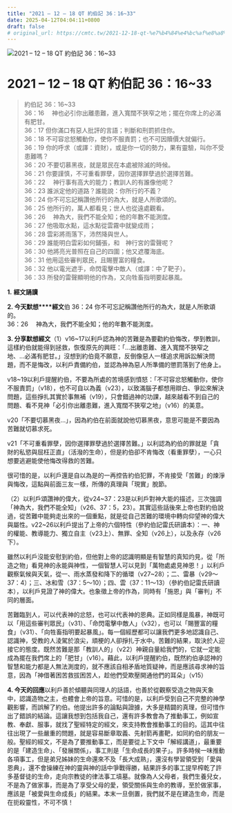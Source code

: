 ```yaml
---
title: "2021 – 12 – 18 QT 約伯記 36：16~33"
date: 2025-04-12T04:04:11+0800
draft: false
# original_url: https://cmtc.tw/2021-12-18-qt-%e7%b4%84%e4%bc%af%e8%a8%98-36%ef%bc%9a1633
---
```


![2021 – 12 – 18 QT 約伯記 36：16\~33](/images/qt.jpg   "2021 – 12 – 18 QT 約伯記 36：16\~33")

# 2021 – 12 – 18 QT 約伯記 36：16\~33

> 約伯記 36：16\~33  
> 36：16 　神也必引你出離患難，進入寬闊不狹窄之地；擺在你席上的必滿有肥甘。  
> 36：17 但你滿口有惡人批評的言語；判斷和刑罰抓住你。  
> 36：18 不可容忿怒觸動你，使你不服責罰；也不可因贖價大就偏行。  
> 36：19 你的呼求（或譯：資財），或是你一切的勢力，果有靈驗，叫你不受患難嗎？  
> 36：20 不要切慕黑夜，就是眾民在本處被除滅的時候。  
> 36：21 你要謹慎，不可重看罪孽，因你選擇罪孽過於選擇苦難。  
> 36：22 　神行事有高大的能力；教訓人的有誰像他呢？  
> 36：23 誰派定他的道路？誰能說：你所行的不義？  
> 36：24 你不可忘記稱讚他所行的為大，就是人所歌頌的。  
> 36：25 他所行的，萬人都看見；世人也從遠處觀看。  
> 36：26 　神為大，我們不能全知；他的年數不能測度。  
> 36：27 他吸取水點，這水點從雲霧中就變成雨；  
> 36：28 雲彩將雨落下，沛然降與世人。  
> 36：29 誰能明白雲彩如何鋪張，和　神行宮的雷聲呢？  
> 36：30 他將亮光普照在自己的四圍；他又遮覆海底。  
> 36：31 他用這些審判眾民，且賜豐富的糧食。  
> 36：32 他以電光遮手，命閃電擊中敵人（或譯：中了靶子）。  
> 36：33 所發的雷聲顯明他的作為，又向牲畜指明要起暴風。

**1.** **經文誦讀**

**2. 今天默想****經文**伯 36：24 你不可忘記稱讚他所行的為大，就是人所歌頌的。  
36：26 　神為大，我們不能全知；他的年數不能測度。

**3. 分享默想經文**（1）v16\~17以利戶認為神的苦難是為要勸約伯悔改，學到教訓，這樣約伯就能得到拯救，恢復原先的興旺：「…出離患難、進入寬闊不狹窄之地、…必滿有肥甘。」沒想到約伯竟不願意，反倒像惡人一樣追求用訴訟解決問題，而不是悔改，以利戶責備約伯，並認為神為惡人所準備的懲罰落到了他身上。

v18\~19以利戶提醒約伯，不要為所處的苦境感到憤怒：「不可容忿怒觸動你，使你不服責罰」（v18），也不可自以為義（v23），以致滿腦子都想用辯白、爭訟來解決問題，這些掙扎其實於事無補（v19），只會錯過神的功課，越來越看不到自己的問題、看不見神「必引你出離患難，進入寬闊不狹窄之地」（v16）的美意。

v20「不要切慕黑夜…」，因為約伯在前面就說他切慕黑夜，意思可能是不要因為苦難就切慕求死。

v21「不可重看罪孽，因你選擇罪孽過於選擇苦難。」以利認為約伯的罪就是「貪財的私慾與屈枉正直」（活潑的生命），但是約伯卻不肯悔改（看重罪孽），一心只想要逃避能使他悔改得救的苦難。

很可惜的是，以利戶還是自以為是的一再控告約伯犯罪，不肯接受「苦難」的煉淨與悔改，這點與前面三友一樣，所傳的真理與「現實」脫節。

（2）以利戶頌讚神的偉大，從v24\~37：23是以利戶對神大能的描述，三次強調「神為大，我們不能全知」（v26、37：5，23）。其實這些話後來上帝也對約伯說過，從苦難中能夠走出來的一個重點，就是從自己苦難的環境中轉向仰望神的偉大與屬性。v22\~26以利戶提出了上帝的六個特性（參約伯記雷氏研讀本）：一、神的權能、教導能力、獨立自主（v23上）、無罪、全知（v26上），以及永存（v26下）。

雖然以利戶沒能安慰到約伯，但他對上帝的認識明顯是有智慧的真知灼見，從「所造之物」看見神的永能與神性，一個智慧人可以見到「萬物處處見神恩！」以利戶觀察氣候與天氣，從一、雨水蒸發和降下的循環（v27\~28）；二、雷暴（v29～37：4）；三、冰和雪（37：5～10）；四、雲（37：11～13）（參約伯記雷氏研讀本），以利戶見證了神的偉大。也象徵上帝的作為，同時有「施恩」與「審判」不同的層面。

苦難臨到人，可以代表神的忿怒，也可以代表神的恩典。正如同樣是風暴，神既可以「用這些審判眾民」（v31）、「命閃電擊中敵人」（v32），也可以「賜豐富的糧食」（v31）、「向牲畜指明要起暴風」。每一個經歷都可以讓我們更多地認識自己、認識神，受教的人淩駕於浪尖，頑梗的人卻掙扎于水中。苦難的結果，取決於人迎接它的態度。既然苦難是那「教訓人的」（v22）神親自量給我們的，它就一定能成為擺在我們席上的「肥甘」（v16）。藉此，以利戶提醒約伯，既然約伯承認神的智慧和能力都是人無法測度的，就不應該自相矛盾地質疑神，而是應該尋求神的旨意，因為「神借著困苦救拔困苦人，趁他們受欺壓開通他們的耳朵」（v15）

**4. 今天的回應**以利戶善於傾聽與同理人的話語，也善於從觀察受造之物與天象中，認識造物之主，也體會上帝的旨意。可惜的是，以利戶受到自己不完整的神學觀影響，而誤解了約伯。他提出許多的論點與證據，大多是精闢的真理，但可惜作出了錯誤的結論。這讓我想到包括我自己，還有許多教會為了推動事工，例如宣教、奉獻、服事，就找了聖經特定的經文，來支持教會推動事工的目的。這其中往往出現了一些嚴重的問題，就是容易斷章取義、先射箭再畫靶，如同約伯的朋友一般。聖經的經文，不是為了要推動事工，而是要從上下文中「解經講道」，最重要的是「建造生命」、「發展關係」，事工則是「生命成長的果子」。許多時候一味推動各項事工，但是弟兄姊妹的生命還來不及「長大成熟」，還沒有學習領受到「愛與恩典」，還不會操練在神的靈與神的話中爭戰得勝，結果許多的事工提早榨乾了許多基督徒的生命，走向宗教徒的律法事工墳墓。就像為人父母者，我們生養兒女，不是為了做家事，而是為了享受父母的愛，領受關係與生命的教導，至於做家事，應該是「被愛與生命成長」的結果。本末一旦倒置，我們就不是在建造生命，而是在扼殺靈性，不可不慎！